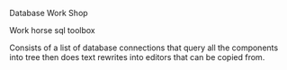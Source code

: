 

Database Work Shop

Work horse sql toolbox

Consists of a list of database connections that query all the components into tree then does text rewrites into editors that can be copied from. 



